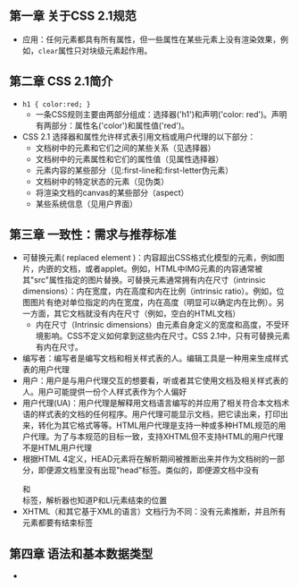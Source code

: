 ## 第一章 关于CSS 2.1规范
* 应用：任何元素都具有所有属性，但一些属性在某些元素上没有渲染效果，例如，`clear`属性只对块级元素起作用。

## 第二章 CSS 2.1简介
* `h1 { color:red; }`
	* 一条CSS规则主要由两部分组成：选择器('h1')和声明('color: red')。声明有两部分：属性名('color')和属性值('red')。
* CSS 2.1 选择器和属性允许样式表引用文档或用户代理的以下部分：
	* 文档树中的元素和它们之间的某些关系（见选择器）
	* 文档树中的元素属性和它们的属性值（见属性选择器）
	* 元素内容的某些部分（见:first-line和:first-letter伪元素）
	* 文档树中的特定状态的元素（见伪类）
	* 将渲染文档的canvas的某些部分（aspect）
	* 某些系统信息（见用户界面）

## 第三章 一致性：需求与推荐标准
* 可替换元素( replaced element )：内容超出CSS格式化模型的元素，例如图片，内嵌的文档，或者applet。例如，HTML中IMG元素的内容通常被其"src"属性指定的图片替换。可替换元素通常拥有内在尺寸（intrinsic dimensions）：内在宽度，内在高度和内在比例（intrinsic ratio）。例如，位图图片有绝对单位指定的内在宽度，内在高度（明显可以确定内在比例）。另一方面，其它文档就没有内在尺寸（例如，空白的HTML文档）
	* 内在尺寸（Intrinsic dimensions）由元素自身定义的宽度和高度，不受环境影响。CSS不定义如何拿到这些内在尺寸。CSS 2.1中，只有可替换元素有内在尺寸。
* 编写者：编写者是编写文档和相关样式表的人。编辑工具是一种用来生成样式表的用户代理
* 用户：用户是与用户代理交互的想要看，听或者其它使用文档及相关样式表的人。用户可能提供一份个人样式表作为个人偏好
* 用户代理(UA)：用户代理是解释用文档语言编写的并应用了相关符合本文档术语的样式表的文档的任何程序。用户代理可能显示文档，把它读出来，打印出来，转化为其它格式等等。HTML用户代理是支持一种或多种HTML规范的用户代理。为了与本规范的目标一致，支持XHTML但不支持HTML的用户代理不是HTML用户代理
* 根据HTML 4定义，HEAD元素将在解析期间被推断出来并作为文档树的一部分，即便源文档里没有出现"head"标签。类似的，即便源文档中没有</p>和</li>标签，解析器也知道P和LI元素结束的位置
* XHTML（和其它基于XML的语言）文档行为不同：没有元素推断，并且所有元素都要有结束标签

## 第四章 语法和基本数据类型
* 